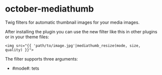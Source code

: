 # october-mediathumb
Twig filters for automatic thumbnail images for your media images.

After installing the plugin you can use the new filter like this in other plugins or in your theme files:

    <img src="{{ 'path/to/image.jpg'|mediathumb_resize(mode, size, quality) }}">

The filter supports three arguments:

* #mode#: tets
